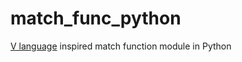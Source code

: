 # match_func_python
[V language](https://github.com/vlang/v) inspired match function module in Python
